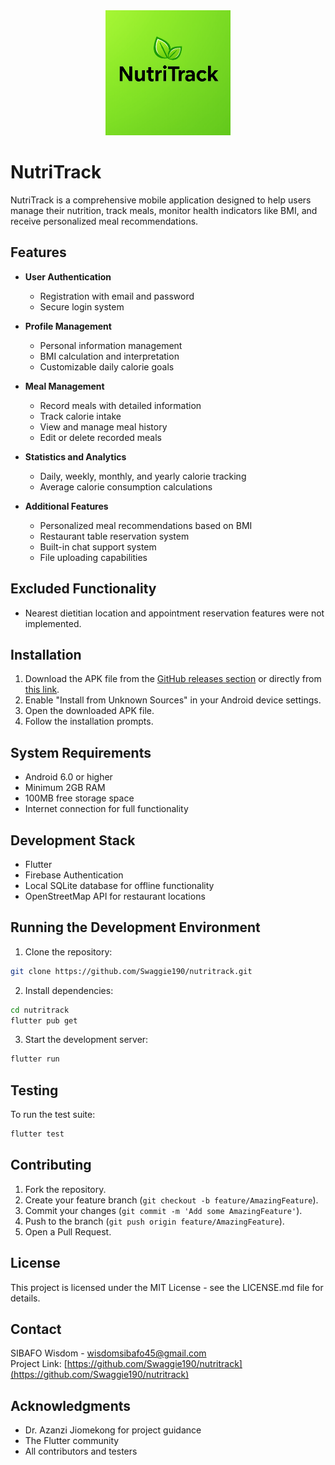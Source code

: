 <div align="center">
  <img src="assets/logo.png" width="200" height="200" alt="NutriTrack Logo">
</div>

# NutriTrack

NutriTrack is a comprehensive mobile application designed to help users manage their nutrition, track meals, monitor health indicators like BMI, and receive personalized meal recommendations.

## Features

- **User Authentication**

  - Registration with email and password
  - Secure login system

- **Profile Management**

  - Personal information management
  - BMI calculation and interpretation
  - Customizable daily calorie goals

- **Meal Management**

  - Record meals with detailed information
  - Track calorie intake
  - View and manage meal history
  - Edit or delete recorded meals

- **Statistics and Analytics**

  - Daily, weekly, monthly, and yearly calorie tracking
  - Average calorie consumption calculations

- **Additional Features**

  - Personalized meal recommendations based on BMI
  - Restaurant table reservation system
  - Built-in chat support system
  - File uploading capabilities

## Excluded Functionality

- Nearest dietitian location and appointment reservation features were not implemented.

## Installation

1. Download the APK file from the [GitHub releases section](https://github.com/Swaggie190/nutritrack/releases) or directly from [this link](https://github.com/Swaggie190/nutritrack/releases/download/untagged-a1816c54ab92292955a5/app-release.apk).
2. Enable "Install from Unknown Sources" in your Android device settings.
3. Open the downloaded APK file.
4. Follow the installation prompts.

## System Requirements

- Android 6.0 or higher
- Minimum 2GB RAM
- 100MB free storage space
- Internet connection for full functionality

## Development Stack

- Flutter
- Firebase Authentication
- Local SQLite database for offline functionality
- OpenStreetMap API for restaurant locations

## Running the Development Environment

1. Clone the repository:

```bash
git clone https://github.com/Swaggie190/nutritrack.git
```

2. Install dependencies:

```bash
cd nutritrack
flutter pub get
```

3. Start the development server:

```bash
flutter run
```

## Testing

To run the test suite:

```bash
flutter test
```

## Contributing

1. Fork the repository.
2. Create your feature branch (`git checkout -b feature/AmazingFeature`).
3. Commit your changes (`git commit -m 'Add some AmazingFeature'`).
4. Push to the branch (`git push origin feature/AmazingFeature`).
5. Open a Pull Request.

## License

This project is licensed under the MIT License - see the LICENSE.md file for details.

## Contact

SIBAFO Wisdom - [wisdomsibafo45@gmail.com](mailto:wisdomsibafo45@gmail.com)  
Project Link: [https://github.com/Swaggie190/nutritrack](https://github.com/Swaggie190/nutritrack)

## Acknowledgments

- Dr. Azanzi Jiomekong for project guidance
- The Flutter community
- All contributors and testers
